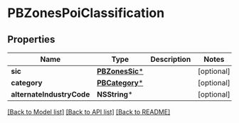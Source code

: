 # PBZonesPoiClassification

## Properties
Name | Type | Description | Notes
------------ | ------------- | ------------- | -------------
**sic** | [**PBZonesSic***](PBZonesSic.md) |  | [optional] 
**category** | [**PBCategory***](PBCategory.md) |  | [optional] 
**alternateIndustryCode** | **NSString*** |  | [optional] 

[[Back to Model list]](../README.md#documentation-for-models) [[Back to API list]](../README.md#documentation-for-api-endpoints) [[Back to README]](../README.md)



